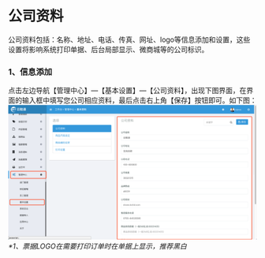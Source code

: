# 公司资料

公司资料包括：名称、地址、电话、传真、网址、logo等信息添加和设置，这些设置将影响系统打印单据、后台局部显示、微商城等的公司标识。

### 1、信息添加

点击左边导航【管理中心】—【基本设置】—【公司资料】，出现下图界面，在界面的输入框中填写您公司相应资料，最后点击右上角【保存】按钮即可。如下图：![](/assets/glzx-jbss.png)_\*1、票据LOGO在需要打印订单时在单据上显示，推荐黑白_

